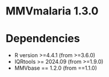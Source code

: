 # MMVmalaria 1.3.0

<to add>

# Dependencies
* R version >=4.4.1 (from >=3.6.0)
* IQRtools >= 2024.09 (from >=1.9.0)
* MMVbase == 1.2.0 (from ==1.1.0)

